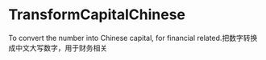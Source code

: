 # TransformCapitalChinese
To convert the number into Chinese capital, for financial related.把数字转换成中文大写数字，用于财务相关

